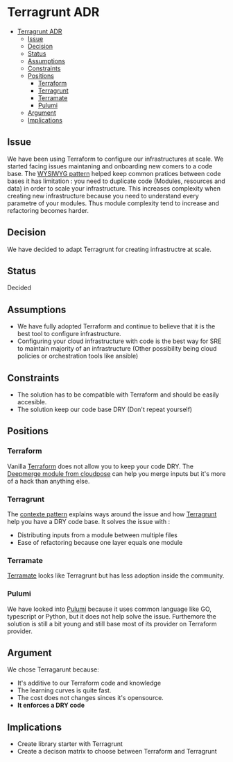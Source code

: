 # Terragrunt ADR

- [Terragrunt ADR](#terragrunt-adr)
  - [Issue](#issue)
  - [Decision](#decision)
  - [Status](#status)
  - [Assumptions](#assumptions)
  - [Constraints](#constraints)
  - [Positions](#positions)
    - [Terraform](#terraform)
    - [Terragrunt](#terragrunt)
    - [Terramate](#terramate)
    - [Pulumi](#pulumi)
  - [Argument](#argument)
  - [Implications](#implications)

## Issue

We have been using Terraform to configure our infrastructures at scale. We started facing issues maintaning and onboarding new comers to a code base.
The [WYSIWYG pattern](../wysiwg_patterns.md) helped keep common pratices between code bases it has limitation : you need to duplicate code (Modules, resources and data) in order to scale your infrastructure.
This increases complexity when creating new infrastructure because you need to understand every parametre of your modules. Thus module complexity tend to increase and refactoring becomes harder.

## Decision

We have decided to adapt Terragrunt for creating infrastructre at scale.

## Status

Decided

## Assumptions

- We have fully adopted Terraform and continue to believe that it is the best tool to configure infrastructure.
- Configuring your cloud infrastructure with code is the best way for SRE to maintain majority of an infrastructure (Other possibility being cloud policies or orchestration tools like ansible)

## Constraints

- The solution has to be compatible with Terraform and should be easily accesible.
- The solution keep our code base DRY (Don't repeat yourself)

## Positions

### Terraform

Vanilla [Terraform](https://www.terraform.io/) does not allow you to keep your code DRY. The [Deepmerge module from cloudpose](https://github.com/cloudposse/terraform-yaml-config/tree/0.2.0/modules/deepmerge) can help you merge inputs but it's more of a hack than anything else.

### Terragrunt

The [contexte pattern](../context_pattern.md) explains ways around the issue and how [Terragrunt](https://terragrunt.gruntwork.io/) help you have a DRY code base.
It solves the issue with :

- Distributing inputs from a module between multiple files
- Ease of refactoring because one layer equals one module

### Terramate

[Terramate](https://github.com/mineiros-io/terramate) looks like Terragrunt but has less adoption inside the community.

### Pulumi

We have looked into [Pulumi](https://www.pulumi.com/) because it uses common language like GO, typescript or Python, but it does not help solve the issue. Furthemore the solution is still a bit young and still base most of its provider on Terraform provider.

## Argument

We chose Terragarunt because:

- It's additive to our Terraform code and knowledge
- The learning curves is quite fast.
- The cost does not changes sinces it's opensource.
- **It enforces a DRY code**

## Implications

- Create library starter with Terragrunt
- Create a decison matrix to choose between Terraform and Terragrunt

